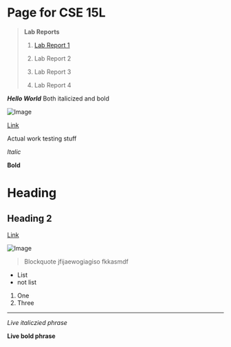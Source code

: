 # Page for CSE 15L

> **Lab Reports**
>
> 1. [Lab Report 1](https://smhitle.github.io/cse15l-lab-reports/lab-report-1-week-2)
>
> 2. Lab Report 2
>
> 2. Lab Report 3
>
> 2. Lab Report 4

***Hello World*** Both italicized and bold 

![Image](https://www.kindpng.com/picc/m/5-57353_head-explosion-emoji-png-mind-blown-emoji-png.png)

[Link](https://smhitle.github.io/cse15l-lab-reports/)

Actual work testing stuff

*Italic*

**Bold**

# Heading

## Heading 2

[Link](http://a.com)

![Image](http://url/a.png)

> Blockquote
> jfijaewogiagiso
> fkkasmdf

* List
* not list

1. One
2. Three

---

*Live italiczied phrase*

**Live bold phrase**


